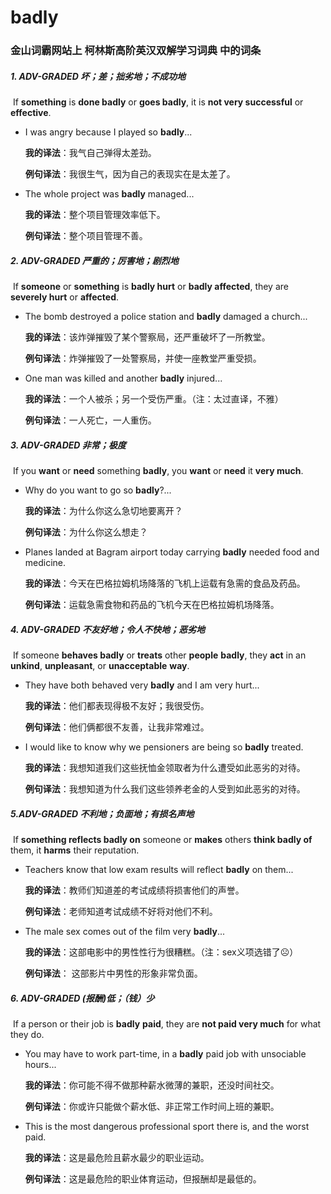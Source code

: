# badly

### 金山词霸网站上 柯林斯高阶英汉双解学习词典 中的词条

##### 1. ADV-GRADED 坏；差；拙劣地；不成功地

​	If **something** is **done badly** or **goes badly**, it is **not very successful** or **effective**.

- I was angry because I played so **badly**... 

  **我的译法**：我气自己弹得太差劲。

  **例句译法**：我很生气，因为自己的表现实在是太差了。

- The whole project was **badly** managed...

  **我的译法**：整个项目管理效率低下。

  **例句译法**：整个项目管理不善。

##### 2. ADV-GRADED 严重的；厉害地；剧烈地

​	If **someone** or **something** is **badly hurt** or **badly affected**, they are **severely hurt** or **affected**.

- The bomb destroyed a police station and **badly** damaged a church... 

  **我的译法**：该炸弹摧毁了某个警察局，还严重破坏了一所教堂。

  **例句译法**：炸弹摧毁了一处警察局，并使一座教堂严重受损。

- One man was killed and another **badly** injured... 

  **我的译法**：一个人被杀；另一个受伤严重。（注：太过直译，不雅）

  **例句译法**：一人死亡，一人重伤。

##### 3. ADV-GRADED 非常；极度

​	If you **want** or **need** something **badly**, you **want** or **need** it **very much**.

- Why do you want to go so **badly**?... 

  **我的译法**：为什么你这么急切地要离开？

  **例句译法**：为什么你这么想走？

- Planes landed at Bagram airport today carrying **badly** needed food and medicine. 

  **我的译法**：今天在巴格拉姆机场降落的飞机上运载有急需的食品及药品。

  **例句译法**：运载急需食物和药品的飞机今天在巴格拉姆机场降落。

##### 4. ADV-GRADED 不友好地；令人不快地；恶劣地

​	If someone **behaves badly** or **treats** other **people** **badly**, they **act** in an **unkind**, **unpleasant**, or **unacceptable** **way**.

- They have both behaved very **badly** and I am very hurt... 

  **我的译法**：他们都表现得极不友好；我很受伤。

  **例句译法**：他们俩都很不友善，让我非常难过。

- I would like to know why we pensioners are being so **badly** treated. 

  **我的译法**：我想知道我们这些抚恤金领取者为什么遭受如此恶劣的对待。

  **例句译法**：我想知道为什么我们这些领养老金的人受到如此恶劣的对待。

##### 5.ADV-GRADED 不利地；负面地；有损名声地

​	If **something reflects badly on** someone or **makes** others **think badly of** them, it **harms** their reputation.

- Teachers know that low exam results will reflect **badly** on them... 

  **我的译法**：教师们知道差的考试成绩将损害他们的声誉。

  **例句译法**：老师知道考试成绩不好将对他们不利。

- The male sex comes out of the film very **badly**... 

  **我的译法**：这部电影中的男性性行为很糟糕。（注：sex义项选错了☹️）

  **例句译法**： 这部影片中男性的形象非常负面。

##### 6. ADV-GRADED (报酬)低；（钱）少

​	If a person or their job is **badly** **paid**, they are **not paid very much** for what they do.

- You may have to work part-time, in a **badly** paid job with unsociable hours... 

  **我的译法**：你可能不得不做那种薪水微薄的兼职，还没时间社交。

  **例句译法**：你或许只能做个薪水低、非正常工作时间上班的兼职。

- This is the most dangerous professional sport there is, and the worst paid. 

  **我的译法**：这是最危险且薪水最少的职业运动。

  **例句译法**：这是最危险的职业体育运动，但报酬却是最低的。














